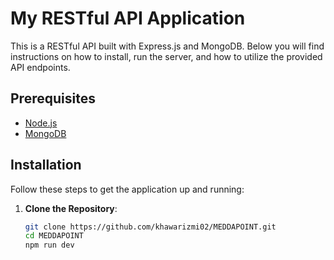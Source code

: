 # My RESTful API Application

This is a RESTful API built with Express.js and MongoDB. Below you will find instructions on how to install, run the server, and how to utilize the provided API endpoints.

## Prerequisites

- [Node.js](https://nodejs.org/)
- [MongoDB](https://www.mongodb.com/try/download/community)

## Installation

Follow these steps to get the application up and running:

1. **Clone the Repository**:
   ```bash
   git clone https://github.com/khawarizmi02/MEDDAPOINT.git
   cd MEDDAPOINT
   npm run dev
   ```
